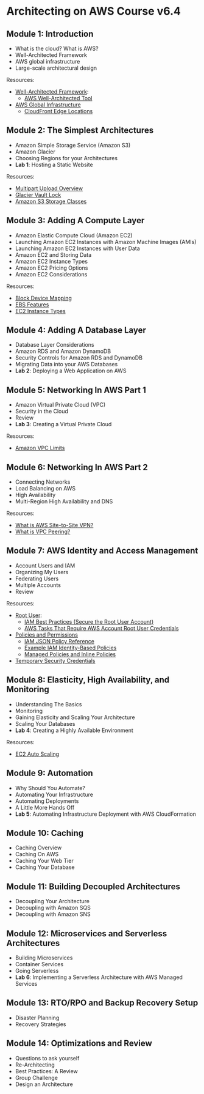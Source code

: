 # Architecting on AWS Course v6.4

## Module 1: Introduction

* What is the cloud? What is AWS?
* Well-Architected Framework
* AWS global infrastructure
* Large-scale architectural design

Resources:

* [Well-Architected Framework](https://aws.amazon.com/architecture/well-architected/):
  * [AWS Well-Architected Tool](https://aws.amazon.com/well-architected-tool/)
* [AWS Global Infrastructure](https://aws.amazon.com/about-aws/global-infrastructure/)
  * [CloudFront Edge Locations](https://aws.amazon.com/cloudfront/features/)

## Module 2: The Simplest Architectures

* Amazon Simple Storage Service (Amazon S3)
* Amazon Glacier
* Choosing Regions for your Architectures
* **Lab 1**: Hosting a Static Website

Resources:

* [Multipart Upload Overview](https://docs.aws.amazon.com/AmazonS3/latest/dev/mpuoverview.html)
* [Glacier Vault Lock](https://docs.aws.amazon.com/amazonglacier/latest/dev/vault-lock.html)
* [Amazon S3 Storage Classes](https://aws.amazon.com/s3/storage-classes/)

## Module 3: Adding A Compute Layer

* Amazon Elastic Compute Cloud (Amazon EC2)
* Launching Amazon EC2 Instances with Amazon Machine Images (AMIs)
* Launching Amazon EC2 Instances with User Data
* Amazon EC2 and Storing Data
* Amazon EC2 Instance Types
* Amazon EC2 Pricing Options
* Amazon EC2 Considerations

Resources:

* [Block Device Mapping](https://docs.aws.amazon.com/AWSEC2/latest/UserGuide/block-device-mapping-concepts.html)
* [EBS Features](https://aws.amazon.com/ebs/features/)
* [EC2 Instance Types](https://aws.amazon.com/ec2/instance-types/)

## Module 4: Adding A Database Layer

* Database Layer Considerations
* Amazon RDS and Amazon DynamoDB
* Security Controls for Amazon RDS and DynamoDB
* Migrating Data into your AWS Databases
* **Lab 2**: Deploying a Web Application on AWS

## Module 5: Networking In AWS Part 1

* Amazon Virtual Private Cloud (VPC)
* Security in the Cloud
* Review
* **Lab 3**: Creating a Virtual Private Cloud

Resources:

* [Amazon VPC Limits](https://docs.aws.amazon.com/vpc/latest/userguide/amazon-vpc-limits.html)

## Module 6: Networking In AWS Part 2

* Connecting Networks
* Load Balancing on AWS
* High Availability
* Multi-Region High Availability and DNS

Resources:

* [What is AWS Site-to-Site VPN?](https://docs.aws.amazon.com/vpn/latest/s2svpn/VPC_VPN.html)
* [What is VPC Peering?](https://docs.aws.amazon.com/vpc/latest/peering/what-is-vpc-peering.html)

## Module 7: AWS Identity and Access Management

* Account Users and IAM
* Organizing My Users
* Federating Users
* Multiple Accounts
* Review

Resources:

* [Root User](https://docs.aws.amazon.com/IAM/latest/UserGuide/id_root-user.html):
  * [IAM Best Practices (Secure the Root User Account)](https://docs.aws.amazon.com/IAM/latest/UserGuide/best-practices.html)
  * [AWS Tasks That Require AWS Account Root User Credentials](https://docs.aws.amazon.com/general/latest/gr/aws_tasks-that-require-root.html)
* [Policies and Permissions](https://docs.aws.amazon.com/IAM/latest/UserGuide/access_policies.html)
  * [IAM JSON Policy Reference](https://docs.aws.amazon.com/IAM/latest/UserGuide/reference_policies.html)
  * [Example IAM Identity-Based Policies](https://docs.aws.amazon.com/IAM/latest/UserGuide/access_policies_examples.html)
  * [Managed Policies and Inline Policies](https://docs.aws.amazon.com/IAM/latest/UserGuide/access_policies_managed-vs-inline.html)
* [Temporary Security Credentials](https://docs.aws.amazon.com/IAM/latest/UserGuide/id_credentials_temp.html)  

## Module 8: Elasticity, High Availability, and Monitoring

* Understanding The Basics
* Monitoring
* Gaining Elasticity and Scaling Your Architecture
* Scaling Your Databases
* **Lab 4**: Creating a Highly Available Environment

Resources:

* [EC2 Auto Scaling](https://aws.amazon.com/ec2/autoscaling/)

## Module 9: Automation

* Why Should You Automate?
* Automating Your Infrastructure
* Automating Deployments
* A Little More Hands Off
* **Lab 5**: Automating Infrastructure Deployment with AWS CloudFormation

## Module 10: Caching

* Caching Overview
* Caching On AWS
* Caching Your Web Tier
* Caching Your Database

## Module 11: Building Decoupled Architectures

* Decoupling Your Architecture
* Decoupling with Amazon SQS
* Decoupling with Amazon SNS

## Module 12: Microservices and Serverless Architectures

* Building Microservices
* Container Services
* Going Serverless
* **Lab 6**: Implementing a Serverless Architecture with AWS Managed Services

## Module 13: RTO/RPO and Backup Recovery Setup

* Disaster Planning
* Recovery Strategies

## Module 14: Optimizations and Review

* Questions to ask yourself
* Re-Architecting
* Best Practices: A Review
* Group Challenge
* Design an Architecture

